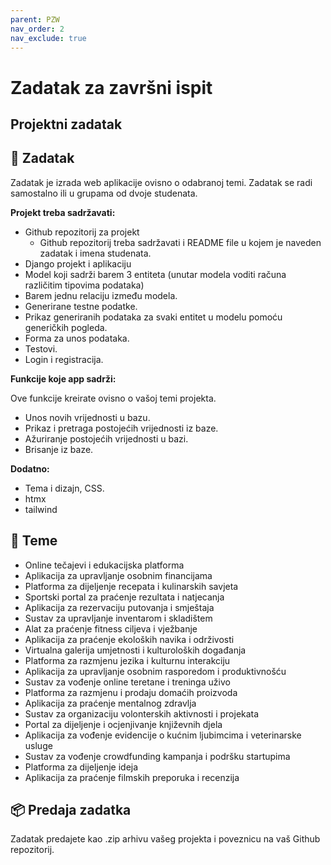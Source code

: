 ```yaml
---
parent: PZW
nav_order: 2
nav_exclude: true
---
```


# Zadatak za završni ispit

## Projektni zadatak

## 🎯 Zadatak

Zadatak je izrada web aplikacije ovisno o odabranoj temi. Zadatak se radi samostalno ili u grupama od dvoje studenata.

**Projekt treba sadržavati:**

- Github repozitorij za projekt
  - Github repozitorij treba sadržavati i README file u kojem je naveden zadatak i imena studenata.
- Django projekt i aplikaciju
- Model koji sadrži barem 3 entiteta (unutar modela voditi računa različitim tipovima podataka)
- Barem jednu relaciju između modela.
- Generirane testne podatke.
- Prikaz generiranih podataka za svaki entitet u modelu pomoću generičkih pogleda.
- Forma za unos podataka.
- Testovi.
- Login i registracija.

**Funkcije koje app sadrži:**

Ove funkcije kreirate ovisno o vašoj temi projekta.

- Unos novih vrijednosti u bazu.
- Prikaz i pretraga postojećih vrijednosti iz baze.
- Ažuriranje postojećih vrijednosti u bazi.
- Brisanje iz baze.

**Dodatno:**

- Tema i dizajn, CSS.
- htmx
- tailwind

## 🧾 Teme

- Online tečajevi i edukacijska platforma
- Aplikacija za upravljanje osobnim financijama
- Platforma za dijeljenje recepata i kulinarskih savjeta
- Sportski portal za praćenje rezultata i natjecanja
- Aplikacija za rezervaciju putovanja i smještaja
- Sustav za upravljanje inventarom i skladištem
- Alat za praćenje fitness ciljeva i vježbanje
- Aplikacija za praćenje ekoloških navika i održivosti
- Virtualna galerija umjetnosti i kulturoloških događanja
- Platforma za razmjenu jezika i kulturnu interakciju
- Aplikacija za upravljanje osobnim rasporedom i produktivnošću
- Sustav za vođenje online teretane i treninga uživo
- Platforma za razmjenu i prodaju domaćih proizvoda
- Aplikacija za praćenje mentalnog zdravlja
- Sustav za organizaciju volonterskih aktivnosti i projekata
- Portal za dijeljenje i ocjenjivanje književnih djela
- Aplikacija za vođenje evidencije o kućnim ljubimcima i veterinarske usluge
- Sustav za vođenje crowdfunding kampanja i podršku startupima
- Platforma za dijeljenje ideja
- Aplikacija za praćenje filmskih preporuka i recenzija

## 📦 Predaja zadatka

Zadatak predajete kao .zip arhivu vašeg projekta i poveznicu na vaš Github repozitorij.

